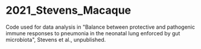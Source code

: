 # 2021_Stevens_Macaque
Code used for data analysis in "Balance between protective and pathogenic immune responses to pneumonia in the neonatal lung enforced by gut microbiota", Stevens et al., unpublished. 
